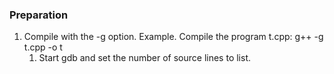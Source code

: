 ### Preparation
1. Compile with the -g option.
	Example. Compile the program t.cpp:
g++ -g t.cpp -o t
	1. Start gdb and set the number of source lines to list.